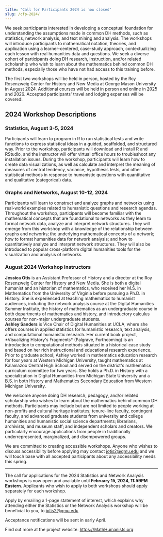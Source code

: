 ```yaml
---
title: "Call for Participants 2024 is now closed"
slug: /cfp-2024/
---
```


We seek participants interested in developing a conceptual foundation for understanding the assumptions made in common DH methods, such as statistics, network analysis, and text mining and analysis. The workshops will introduce participants to mathematical notation, theories, and application using a learner-centered, case-study approach, contextualizing each lesson with real humanities data and questions. We seek a diverse cohort of participants doing DH research, instruction, and/or related scholarship who wish to learn about the mathematics behind common DH methods, especially those who have not had access to this training before.

The first two workshops will be held in person, hosted by the Roy Rosenzweig Center for History and New Media at George Mason University in August 2024. Additional courses will be held in person and online in 2025 and 2026. Accepted participants' travel and lodging expenses will be covered.

## 2024 Workshop Descriptions

### Statistics, August 3-5, 2024

Participants will learn to program in R to run statistical tests and write functions to express statistical ideas in a guided, scaffolded, and structured way. Prior to the workshop, participants will download and install R and RStudio, and the instructor will offer virtual office hours to troubleshoot any installation issues. During the workshop, participants will learn how to create data visualizations, as well as calculate and interpret the meaning of measures of central tendency, variance, hypothesis tests, and other statistical methods in response to humanistic questions with quantitative and qualitative (categorical) data.

### Graphs and Networks, August 10-12, 2024

Participants will learn to construct and analyze graphs and networks using real-world examples related to humanistic questions and research agendas. Throughout the workshop, participants will become familiar with the mathematical concepts that are foundational to networks as they learn to format network data, analyze and interpret network structures. They will emerge from this workshop with a knowledge of the relationship between graphs and networks; the underlying mathematical concepts of a network; how to format humanities data for network analysis; and how to quantitatively analyze and interpret network structures. They will also be introduced to popular cross-platform digital humanities tools for the visualization and analysis of networks.

### August 2024 Workshop Instructors

<div class="flex items-center space-x-4 pb-12">
    <img class="w-40 h-40 rounded-full" src="/images/jo.jpg" alt="">
    <div class="font-medium dark:text-white">
        <div class="bio"><strong>Jessica Otis</strong> is an Assistant Professor of History and a director at the Roy Rosenzweig Center for History and New Media. She is both a digital humanist and an historian of mathematics, who received her M.S. in Mathematics from the University of Virginia before pursuing a Ph.D. in History. She is experienced at teaching mathematics to humanist audiences, including the network analysis course at the Digital Humanities Summer Institute, the history of mathematics as an undergraduate course in both departments of mathematics and history, and introductory calculus courses for non-major undergraduate students.</div>
    </div>
</div>

<div class="flex items-center space-x-4">
    <img class="w-40 h-40 rounded-full" src="/images/as.jpg" alt="">
    <div class="font-medium dark:text-white">
        <div class="bio"><strong>Ashley Sanders</strong> is Vice Chair of Digital Humanities at UCLA, where she offers courses in applied statistics for humanistic research, text analysis,  and computational humanistic research. Her current book project, *Visualizing History's Fragments* (Palgrave, Forthcoming)  is an introduction to computational methods situated in a historical case study and based on her rich instructional and educational research experience. Prior to graduate school, Ashley worked in mathematics education research for four years at Western Michigan University, taught mathematics at Kalamazoo Central High School and served on the district's mathematics curriculum committee for two years. She holds a Ph.D. in History with a specialization in Digital Humanities from Michigan State University and a B.S. in both History and Mathematics Secondary Education from Western Michigan University.
</div>
    </div>
</div>

We welcome anyone doing DH research, pedagogy, and/or related scholarship who wishes to learn about the mathematics behind common DH methods. Participants may include but are not limited to people working at non-profits and cultural heritage institutes; tenure-line faculty, contingent faculty, and advanced graduate students from university and college humanities and humanistic social science departments; librarians, archivists, and museum staff; and independent scholars and creators. We particularly encourage applications from people in traditionally underrepresented, marginalized, and disempowered groups.

We are committed to creating accessible workshops. Anyone who wishes to discuss accessibility before applying may contact jotis2@gmu.edu and we will touch base with all accepted participants about any accessibility needs this spring.

---

The call for applications for the 2024 Statistics and Network Analysis workshops is now open and available until **February 15, 2024, 11:59PM Eastern**. Applicants who wish to apply to both workshops should apply separately for each workshop.

Apply by emailing a 1-page statement of interest, which explains why attending either the Statistics or the Network Analysis workshop will be beneficial to you, to jotis2@gmu.edu

Acceptance notifications will be sent in early April.

Find out more at the project website: https://MathHumanists.org
